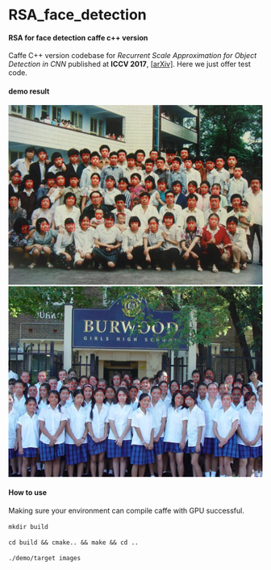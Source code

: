 # RSA_face_detection
#### RSA for face detection caffe c++ version

Caffe C++ version codebase for *Recurrent Scale Approximation for Object Detection in CNN* published at **ICCV 2017**, [[arXiv\]](https://arxiv.org/abs/1707.09531). Here we just offer test code.

#### demo result
![](https://github.com/ZhouKai90/RSA_face_detection/blob/master/images/landmark/demo2.jpg)
![](https://github.com/ZhouKai90/RSA_face_detection/blob/master/images/landmark/demo1.jpg)

#### How to use

Making sure your environment can compile caffe with GPU successful.

`mkdir build`

`cd build && cmake.. && make && cd ..`

`./demo/target images`

